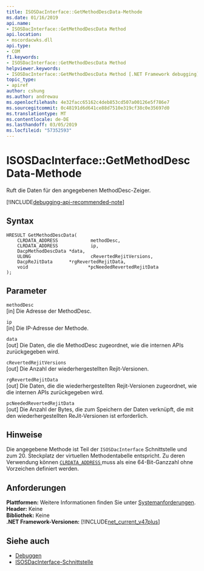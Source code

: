 ```yaml
---
title: ISOSDacInterface::GetMethodDescData-Methode
ms.date: 01/16/2019
api.name:
- ISOSDacInterface::GetMethodDescData Method
api.location:
- mscordacwks.dll
api.type:
- COM
f1.keywords:
- ISOSDacInterface::GetMethodDescData Method
helpviewer.keywords:
- ISOSDacInterface::GetMethodDescData Method [.NET Framework debugging]
topic_type:
- apiref
author: cshung
ms.author: andrewau
ms.openlocfilehash: 4e32facc65162c4deb853cd507a00126e5f786e7
ms.sourcegitcommit: 0c48191d6d641ce88d7510e319cf38c0e35697d0
ms.translationtype: MT
ms.contentlocale: de-DE
ms.lasthandoff: 03/05/2019
ms.locfileid: "57352593"
---
```

# <a name="isosdacinterfacegetmethoddescdata-method"></a>ISOSDacInterface::GetMethodDescData-Methode

Ruft die Daten für den angegebenen MethodDesc-Zeiger.

[!INCLUDE[debugging-api-recommended-note](../../../../includes/debugging-api-recommended-note.md)]

## <a name="syntax"></a>Syntax

```
HRESULT GetMethodDescData(
    CLRDATA_ADDRESS            methodDesc,
    CLRDATA_ADDRESS            ip,
    DacpMethodDescData *data,
    ULONG                      cRevertedRejitVersions,
    DacpReJitData      *rgRevertedRejitData,
    void                      *pcNeededRevertedRejitData
);
```

## <a name="parameters"></a>Parameter

`methodDesc`\
[in] Die Adresse der MethodDesc.

`ip`\
[in] Die IP-Adresse der Methode.

`data`\
[out] Die Daten, die die MethodDesc zugeordnet, wie die internen APIs zurückgegeben wird.

`cRevertedRejitVersions`\
[out] Die Anzahl der wiederhergestellten Rejit-Versionen.

`rgRevertedRejitData`\
[out] Die Daten, die die wiederhergestellten Rejit-Versionen zugeordnet, wie die internen APIs zurückgegeben wird.

`pcNeededRevertedRejitData`\
[out] Die Anzahl der Bytes, die zum Speichern der Daten verknüpft, die mit den wiederhergestellten ReJit-Versionen ist erforderlich.

## <a name="remarks"></a>Hinweise

Die angegebene Methode ist Teil der `ISOSDacInterface` Schnittstelle und zum 20. Steckplatz der virtuellen Methodentabelle entspricht. Zu deren Verwendung können [ `CLRDATA_ADDRESS` ](../common-data-types-unmanaged-api-reference.md) muss als eine 64-Bit-Ganzzahl ohne Vorzeichen definiert werden.

## <a name="requirements"></a>Anforderungen

**Plattformen:** Weitere Informationen finden Sie unter [Systemanforderungen](../../../../docs/framework/get-started/system-requirements.md).  
**Header:** Keine  
**Bibliothek:** Keine  
**.NET Framework-Versionen:** [!INCLUDE[net_current_v47plus](../../../../includes/net-current-v47plus.md)]  

## <a name="see-also"></a>Siehe auch

- [Debuggen](index.md)
- [ISOSDacInterface-Schnittstelle](isosdacinterface-interface.md)